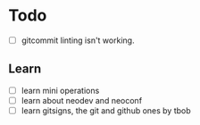 # Todo

- [ ] gitcommit linting isn't working.

## Learn

- [ ] learn mini operations
- [ ] learn about neodev and neoconf
- [ ] learn gitsigns, the git and github ones by tbob
